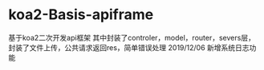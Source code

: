 # koa2-Basis-apiframe
基于koa2二次开发api框架
其中封装了controler，model，router，severs层，
封装了文件上传，公共请求返回res，简单错误处理
2019/12/06  新增系统日志功能
